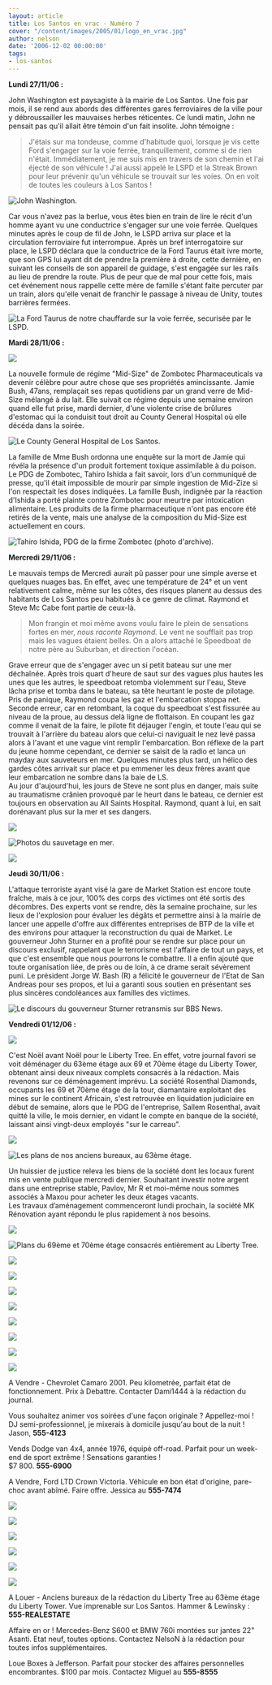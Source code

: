 ```yaml
---
layout: article
title: Los Santos en vrac - Numéro 7
cover: "/content/images/2005/01/logo_en_vrac.jpg"
author: nelson
date: '2006-12-02 00:00:00'
tags:
- los-santos
---
```


 **Lundi 27/11/06 :**

John Washington est paysagiste à la mairie de Los Santos. Une fois par mois, il se rend aux abords des différentes gares ferroviaires de la ville pour y débroussailler les mauvaises herbes réticentes. Ce lundi matin, John ne pensait pas qu'il allait être témoin d'un fait insolite. John témoigne :

> J'étais sur ma tondeuse, comme d'habitude quoi, lorsque je vis cette Ford s'engager sur la voie ferrée, tranquillement, comme si de rien n'était. Immédiatement, je me suis mis en travers de son chemin et l'ai éjecté de son véhicule ! J'ai aussi appelé le LSPD et la Streak Brown pour leur prévenir qu'un véhicule se trouvait sur les voies. On en voit de toutes les couleurs à Los Santos !

![John Washington.](  /content/images/2005/01/latondeuse.jpg)

Car vous n'avez pas la berlue, vous êtes bien en train de lire le récit d'un homme ayant vu une conductrice s'engager sur une voie ferrée. Quelques minutes après le coup de fil de John, le LSPD arriva sur place et la circulation ferroviaire fut interrompue. Après un bref interrogatoire sur place, le LSPD déclara que la conductrice de la Ford Taurus était ivre morte, que son GPS lui ayant dit de prendre la première à droite, cette dernière, en suivant les conseils de son appareil de guidage, s'est engagée sur les rails au lieu de prendre la route. Plus de peur que de mal pour cette fois, mais cet événement nous rappelle cette mère de famille s'étant faite percuter par un train, alors qu'elle venait de franchir le passage à niveau de Unity, toutes barrières fermées.

![La Ford Taurus de notre chauffarde sur la voie ferrée, securisée par le LSPD.](  /content/images/2005/01/lollatauru.jpg)

**Mardi 28/11/06 :**

![](  /content/images/2005/01/midsize.jpg)

La nouvelle formule de régime "Mid-Size" de Zombotec Pharmaceuticals va devenir célèbre pour autre chose que ses propriétés amincissante. Jamie Bush, 47ans, remplaçait ses repas quotidiens par un grand verre de Mid-Size mélangé à du lait. Elle suivait ce régime depuis une semaine environ quand elle fut prise, mardi dernier, d'une violente crise de brûlures d'estomac qui la conduisit tout droit au County General Hospital où elle décéda dans la soirée.

![Le County General Hospital de Los Santos.](  /content/images/2005/01/countyhos.jpg)

La famille de Mme Bush ordonna une enquête sur la mort de Jamie qui révéla la présence d'un produit fortement toxique assimilable à du poison. Le PDG de Zombotec, Tahiro Ishida a fait savoir, lors d'un communiqué de presse, qu'il était impossible de mourir par simple ingestion de Mid-Zize si l'on respectait les doses indiquées. La famille Bush, indignée par la réaction d'Ishida a porté plainte contre Zombotec pour meurtre par intoxication alimentaire. Les produits de la firme pharmaceutique n'ont pas encore été retirés de la vente, mais une analyse de la composition du Mid-Size est actuellement en cours.

![Tahiro Ishida, PDG de la firme Zombotec (photo d'archive).](  /content/images/2005/01/ishida.jpg)

**Mercredi 29/11/06 :**

Le mauvais temps de Mercredi aurait pû passer pour une simple averse et quelques nuages bas. En effet, avec une température de 24° et un vent relativement calme, même sur les côtes, des risques planent au dessus des habitants de Los Santos peu habitués à ce genre de climat. Raymond et Steve Mc Cabe font partie de ceux-là.

> Mon frangin et moi même avons voulu faire le plein de sensations fortes en mer, _nous raconte Raymond._ Le vent ne soufflait pas trop mais les vagues étaient belles. On a alors attaché le Speedboat de notre père au Suburban, et direction l'océan.

Grave erreur que de s'engager avec un si petit bateau sur une mer déchaînée. Après trois quart d'heure de saut sur des vagues plus hautes les unes que les autres, le speedboat retomba violemment sur l'eau, Steve lâcha prise et tomba dans le bateau, sa tête heurtant le poste de pilotage. Pris de panique, Raymond coupa les gaz et l'embarcation stoppa net. Seconde erreur, car en retombant, la coque du speedboat s'est fissurée au niveau de la proue, au dessus delà ligne de flottaison. En coupant les gaz comme il venait de la faire, le pilote fit déjauger l'engin, et toute l'eau qui se trouvait à l'arrière du bateau alors que celui-ci naviguait le nez levé passa alors à l'avant et une vague vint remplir l'embarcation. Bon réflexe de la part du jeune homme cependant, ce dernier se saisit de la radio et lanca un mayday aux sauveteurs en mer. Quelques minutes plus tard, un hélico des gardes côtes arrivait sur place et pu emmener les deux frères avant que leur embarcation ne sombre dans la baie de LS.  
Au jour d'aujourd'hui, les jours de Steve ne sont plus en danger, mais suite au traumatisme crânien provoqué par le heurt dans le bateau, ce dernier est toujours en observation au All Saints Hospital. Raymond, quant à lui, en sait dorénavant plus sur la mer et ses dangers.

![](  /content/images/2005/01/rescue.jpg)

![Photos du sauvetage en mer.](  /content/images/2005/01/rescue2.jpg)

![](  /content/images/2005/01/bincolsales.jpg)

**Jeudi 30/11/06 :**

L'attaque terroriste ayant visé la gare de Market Station est encore toute fraîche, mais à ce jour, 100% des corps des victimes ont été sortis des décombres. Des experts vont se rendre, dès la semaine prochaine, sur les lieux de l'explosion pour évaluer les dégâts et permettre ainsi à la mairie de lancer une appelle d'offre aux différentes entreprises de BTP de la ville et des environs pour attaquer la reconstruction du quai de Market. Le gouverneur John Sturner en a profité pour se rendre sur place pour un discours exclusif, rappelant que le terrorisme est l'affaire de tout un pays, et que c'est ensemble que nous pourrons le combattre. Il a enfin ajouté que toute organisation liée, de près ou de loin, à ce drame serait sévèrement puni. Le président Jorge W. Bash (R) a félicité le gouverneur de l'Etat de San Andreas pour ses propos, et lui a garanti sous soutien en présentant ses plus sincères condoléances aux familles des victimes.

![Le discours du gouverneur Sturner retransmis sur BBS News.](  /content/images/2005/01/sturnerattentat.jpg)

**Vendredi 01/12/06 :**

![](  /content/images/2005/01/newlt.jpg)

C'est Noël avant Noël pour le Liberty Tree. En effet, votre journal favori se voit déménager du 63ème étage aux 69 et 70ème étage du Liberty Tower, obtenant ainsi deux niveaux complets consacrés à la rédaction. Mais revenons sur ce déménagement imprévu. La société Rosenthal Diamonds, occupants les 69 et 70ème étage de la tour, diamantaire exploitant des mines sur le continent Africain, s'est retrouvée en liquidation judiciaire en début de semaine, alors que le PDG de l'entreprise, Sallem Rosenthal, avait quitté la ville, le mois dernier, en vidant le compte en banque de la société, laissant ainsi vingt-deux employés "sur le carreau".

![](  /content/images/2005/01/63rdfloor.jpg)

![Les plans de nos anciens bureaux, au 63ème étage.](  /content/images/2005/01/ltdetail.jpg)

Un huissier de justice releva les biens de la société dont les locaux furent mis en vente publique mercredi dernier. Souhaitant investir notre argent dans une entreprise stable, Pavlov, Mr R et moi-même nous sommes associés à Maxou pour acheter les deux étages vacants.  
Les travaux d’aménagement commenceront lundi prochain, la société MK Rénovation ayant répondu le plus rapidement à nos besoins.

![](  /content/images/2005/01/69thfloor.jpg)

![Plans du 69ème et 70ème étage consacrés entièrement au Liberty Tree.](  /content/images/2005/01/70thfloor.jpg)

![](  /content/images/2005/01/pannonces2.jpg)

![](  /content/images/2005/01/damicamaro.jpg)

![](  /content/images/2005/01/ledj.jpg)

![](  /content/images/2005/01/dodgebackfront.jpg)

![](  /content/images/2005/01/dodgeback.jpg)

![](  /content/images/2005/01/ltd1.jpg)

![](  /content/images/2005/01/ltd2.jpg)

![](  /content/images/2005/01/ltd3.jpg)

A Vendre - Chevrolet Camaro 2001. Peu kilometrée, parfait état de fonctionnement. Prix à Debattre. Contacter Dami1444 à la rédaction du journal.

Vous souhaitez animer vos soirées d'une façon originale ? Appellez-moi ! DJ semi-professionnel, je mixerais à domicile jusqu'au bout de la nuit ! Jason, **555-4123**

Vends Dodge van 4x4, année 1976, équipé off-road. Parfait pour un week-end de sport extrême ! Sensations garanties !  
$7 800. **555-6900**

A Vendre, Ford LTD Crown Victoria. Véhicule en bon état d'origine, pare-choc avant abîmé. Faire offre. Jessica au **555-7474**

![](  /content/images/2005/01/lttower.jpg)

![](  /content/images/2005/01/hammer.jpg)

![](  /content/images/2005/01/doublecruise.jpg)

![](  /content/images/2005/01/doublecruise2.jpg)

![](  /content/images/2005/01/doublecruise3.jpg)

![](  /content/images/2005/01/boxes.jpg)

A Louer - Anciens bureaux de la rédaction du Liberty Tree au 63ème étage du Liberty Tower. Vue imprenable sur Los Santos. Hammer & Lewinsky : **555-REALESTATE**

Affaire en or ! Mercedes-Benz S600 et BMW 760i montées sur jantes 22" Asanti. Etat neuf, toutes options. Contactez NelsoN à la rédaction pour toutes infos supplémentaires.

Loue Boxes à Jefferson. Parfait pour stocker des affaires personnelles encombrantes. $100 par mois. Contactez Miguel au **555-8555**

<!--kg-card-end: markdown-->
